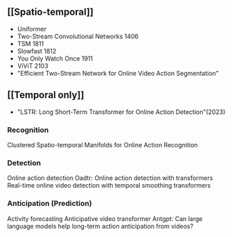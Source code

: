 
## [[Spatio-temporal]]
- Uniformer
- Two-Stream Convolutional Networks 1406
- TSM 1811
- Slowfast 1812
- You Only Watch Once 1911
- ViViT 2103
- "Efficient Two-Stream Network for Online Video Action Segmentation"
## [[Temporal only]]
- "LSTR: Long Short-Term Transformer for Online Action Detection"(2023)

### Recognition
Clustered Spatio-temporal Manifolds for Online Action Recognition

### Detection
Online action detection
Oadtr: Online action detection with transformers
Real-time online video detection with temporal smoothing transformers

### Anticipation (Prediction)
Activity forecasting
Anticipative video transformer
Antgpt: Can large language models help long-term action anticipation from videos?